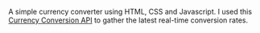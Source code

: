 A simple currency converter using HTML, CSS and Javascript.
I used this [Currency Conversion API](https://currencyapi.com/) to gather the latest real-time conversion rates.
